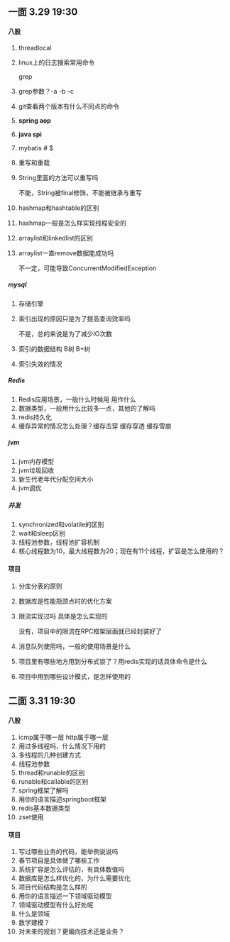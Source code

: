## 一面 3.29 19:30

#### 八股

1. threadlocal

2. linux上的日志搜索常用命令

   grep

3. grep参数？-a -b -c

4. git查看两个版本有什么不同点的命令

5. **spring aop**

6. **java spi**

7. mybatis # $

8. 重写和重载

9. String里面的方法可以重写吗

   不能，String被final修饰，不能被继承与重写

10. hashmap和hashtable的区别

11. hashmap一般是怎么样实现线程安全的

12. arraylist和linkedlist的区别

13. arraylist一直remove数据能成功吗

    不一定，可能导致ConcurrentModifiedException

##### mysql

1. 存储引擎

2. 索引出现的原因只是为了提高查询效率吗

   不是，总的来说是为了减少IO次数

3. 索引的数据结构 B树 B+树

4. 索引失效的情况

##### Redis

1. Redis应用场景，一般什么时候用 用作什么
2. 数据类型，一般用什么比较多一点，其他的了解吗
3. redis持久化
4. 缓存异常的情况怎么处理？缓存击穿 缓存穿透 缓存雪崩

##### jvm

1. jvm内存模型
2. jvm垃圾回收
3. 新生代老年代分配空间大小
4. jvm调优

##### 并发

1. synchronized和volatile的区别
2. wait和sleep区别
3. 线程池参数，线程池扩容机制
4. 核心线程数为10，最大线程数为20；现在有11个线程，扩容是怎么使用的？



#### 项目

1. 分库分表的原则

2. 数据库是性能瓶颈点时的优化方案

3. 限流实现过吗 具体是怎么实现的

   没有，项目中的限流在RPC框架层面就已经封装好了

4. 消息队列使用吗，一般的使用场景是什么

5. 项目里有哪些地方用到分布式锁了？用redis实现的话具体命令是什么

6. 项目中用到哪些设计模式，是怎样使用的





## 二面 3.31 19:30

#### 八股

1. icmp属于哪一层 http属于哪一层
2. 用过多线程吗，什么情况下用的
3. 多线程的几种创建方式
4. 线程池参数
5. thread和runable的区别
6. runable和callable的区别
7. spring框架了解吗
8. 用你的语言描述springboot框架
9. redis基本数据类型
10. zset使用

#### 项目

1. 写过哪些业务的代码，能举例说说吗
2. 春节项目是具体做了哪些工作
3. 系统扩容是怎么评估的，有具体数值吗
4. 数据库是怎么样优化的，为什么需要优化
5. 项目代码结构是怎么样的
6. 用你的语言描述一下领域驱动模型
7. 领域驱动模型有什么好处呢
8. 什么是领域
9. 数学建模？
10. 对未来的规划？更偏向技术还是业务？
